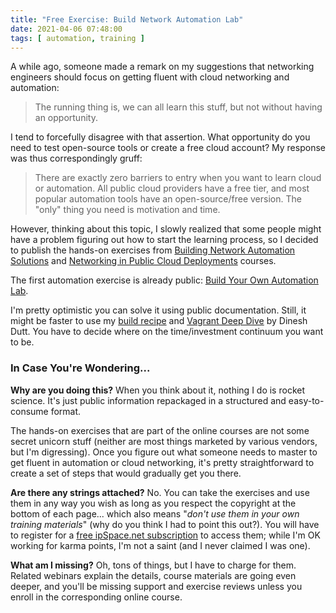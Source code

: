 ```yaml
---
title: "Free Exercise: Build Network Automation Lab"
date: 2021-04-06 07:48:00
tags: [ automation, training ]
---
```

A while ago, someone made a remark on my suggestions that networking engineers should focus on getting fluent with cloud networking and automation:

> The running thing is, we can all learn this stuff, but not without having an opportunity.

I tend to forcefully disagree with that assertion. What opportunity do you need to test open-source tools or create a free cloud account? My response was thus correspondingly gruff:
<!--more-->
> There are exactly zero barriers to entry when you want to learn cloud or automation. All public cloud providers have a free tier, and most popular automation tools have an open-source/free version. The "only" thing you need is motivation and time. 

However, thinking about this topic, I slowly realized that some people might have a problem figuring out how to start the learning process, so I decided to publish the hands-on exercises from [Building Network Automation Solutions](https://www.ipspace.net/Building_Network_Automation_Solutions) and [Networking in Public Cloud Deployments](https://www.ipspace.net/PubCloud/) courses.

The first automation exercise is already public: [Build Your Own Automation Lab](https://my.ipspace.net/bin/get/NetAutSol/EX-Build_Lab.md?doccode=NetAutSol&module=1).

I'm pretty optimistic you can solve it using public documentation. Still, it might be faster to use my [build recipe](https://my.ipspace.net/bin/get/Ansible/Create%20a%20Simple%20Ansible%20Test%20Environment.pdf) and [Vagrant Deep Dive](https://my.ipspace.net/bin/list?id=NetTools#SIMULATE) by Dinesh Dutt. You have to decide where on the time/investment continuum you want to be.

### In Case You're Wondering...

**Why are you doing this?** When you think about it, nothing I do is rocket science. It's just public information repackaged in a structured and easy-to-consume format. 

The hands-on exercises that are part of the online courses are not some secret unicorn stuff (neither are most things marketed by various vendors, but I'm digressing). Once you figure out what someone needs to master to get fluent in automation or cloud networking, it's pretty straightforward to create a set of steps that would gradually get you there.

**Are there any strings attached?** No. You can take the exercises and use them in any way you wish as long as you respect the copyright at the bottom of each page... which also means "*don't use them in your own training materials*" (why do you think I had to point this out?). You will have to register for a [free ipSpace.net subscription](https://www.ipspace.net/Subscription/Free) to access them; while I'm OK working for karma points, I'm not a saint (and I never claimed I was one).

**What am I missing?** Oh, tons of things, but I have to charge for them. Related webinars explain the details, course materials are going even deeper, and you'll be missing support and exercise reviews unless you enroll in the corresponding online course.
